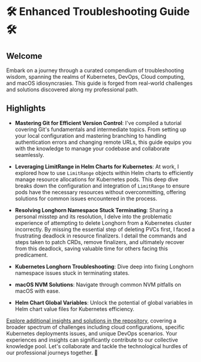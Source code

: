 
# 🛠️ Enhanced Troubleshooting Guide 🛠️

## Welcome

Embark on a journey through a curated compendium of troubleshooting wisdom, spanning the realms of Kubernetes, DevOps, Cloud computing, and macOS idiosyncrasies. This guide is forged from real-world challenges and solutions discovered along my professional path.

## Highlights

- **Mastering Git for Efficient Version Control**: I've compiled a tutorial covering Git's fundamentals and intermediate topics. From setting up your local configuration and mastering branching to handling authentication errors and changing remote URLs, this guide equips you with the knowledge to manage your codebase and collaborate seamlessly.

- **Leveraging LimitRange in Helm Charts for Kubernetes**: At work, I explored how to use `LimitRange` objects within Helm charts to efficiently manage resource allocations for Kubernetes pods. This deep dive breaks down the configuration and integration of `LimitRange` to ensure pods have the necessary resources without overcommitting, offering solutions for common issues encountered in the process.

- **Resolving Longhorn Namespace Stuck Terminating**: Sharing a personal misstep and its resolution, I delve into the problematic experience of attempting to delete Longhorn from a Kubernetes cluster incorrectly. By missing the essential step of deleting PVCs first, I faced a frustrating deadlock in resource finalizers. I detail the commands and steps taken to patch CRDs, remove finalizers, and ultimately recover from this deadlock, saving valuable time for others facing this predicament.

- **Kubernetes Longhorn Troubleshooting**: Dive deep into fixing Longhorn namespace issues stuck in terminating states.

- **macOS NVM Solutions**: Navigate through common NVM pitfalls on macOS with ease.

- **Helm Chart Global Variables**: Unlock the potential of global variables in Helm chart value files for Kubernetes efficiency.



[Explore additional insights and solutions in the repository](https://github.com/victorwokili/Troubleshooting), covering a broader spectrum of challenges including cloud configurations, specific Kubernetes deployments issues, and unique DevOps scenarios. Your experiences and insights can significantly contribute to our collective knowledge pool. Let's collaborate and tackle the technological hurdles of our professional journeys together. 🚀
